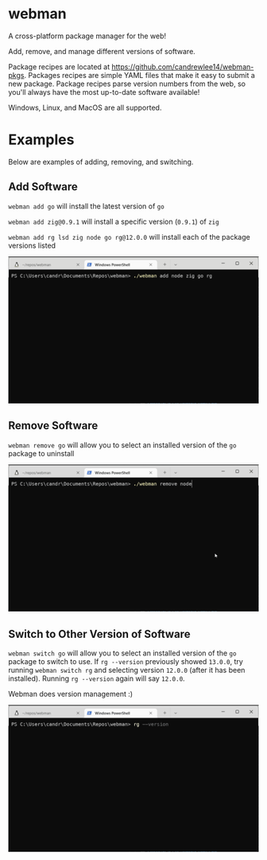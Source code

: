 # webman

A cross-platform package manager for the web!

Add, remove, and manage different versions of software.

Package recipes are located at https://github.com/candrewlee14/webman-pkgs.
Packages recipes are simple YAML files that make it easy to submit a new package.
Package recipes parse version numbers from the web, so you'll always have the most up-to-date software available!

Windows, Linux, and MacOS are all supported.

# Examples

Below are examples of adding, removing, and switching.

## Add Software

`webman add go` will install the latest version of `go`

`webman add zig@0.9.1` will install a specific version (`0.9.1`) of `zig`

`webman add rg lsd zig node go rg@12.0.0` will install each of the package versions listed

<img alt="webman add example" src="/assets/addNodeZigGoRg.gif" width=600/>

## Remove Software

`webman remove go` will allow you to select an installed version of the `go` package to uninstall

<img alt="webman remove example" src="/assets/removeNode.gif" width=600/>

## Switch to Other Version of Software

`webman switch go` will allow you to select an installed version of the `go` package to switch to use.
If `rg --version` previously showed `13.0.0`, try running `webman switch rg` and selecting version `12.0.0` (after it has been installed).
Running `rg --version` again will say `12.0.0`. 

Webman does version management :) 

<img alt="webman switch example" src="/assets/switchRg.gif" width=600/>

